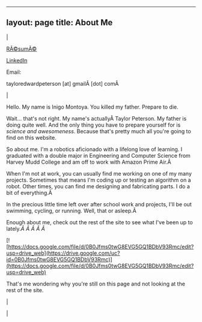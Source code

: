 

---
layout: page
title: About Me
---

  

| 

  

[RÃ©sumÃ©](https://drive.google.com/file/d/0B0Jfms0twG8EX0ZBQVJpVWJVVWM/view?usp=sharing)
  

[LinkedIn](http://www.linkedin.com/pub/taylor-peterson/80/b19/aa8/)

  

 Email: 

tayloredwardpeterson [at] gmailÂ [dot] comÂ 

 | 

 Hello. My name is Inigo Montoya. You killed my father. Prepare to die. 

  

 Wait... that's not right. My name's actuallyÂ Taylor Peterson. My father is doing quite well. And the only thing you have to prepare yourself for is _science and awesomeness_. Because that's pretty much all you're going to find on this website.

  

 So about me. I'm a robotics aficionado with a lifelong love of learning. I graduated with a double major in Engineering and Computer Science from Harvey Mudd College and am off to work with Amazon Prime Air.Â 

  

 When I'm not at work, you can usually find me working on one of my many projects. Sometimes that means I'm coding up or testing an algorithm on a robot. Other times, you can find me designing and fabricating parts. I do a bit of everything.Â 

  

 In the precious little time left over after school work and projects, I'll be out swimming, cycling, or running. Well, that or asleep.Â 

  

 Enough about me, check out the rest of the site to see what I've been up to lately._Â Â Â Â Â_ 

  

[![https://docs.google.com/file/d/0B0Jfms0twG8EVG5GQ1BDbV93Rmc/edit?usp=drive_web](https://drive.google.com/uc?id=0B0Jfms0twG8EVG5GQ1BDbV93Rmc)](https://docs.google.com/file/d/0B0Jfms0twG8EVG5GQ1BDbV93Rmc/edit?usp=drive_web)
  

 That's me wondering why you're still on this page and not looking at the rest of the site. 

 | 
  

 |

  

